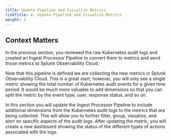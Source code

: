 ```yaml
---
title: Update Pipeline and Visualize Metrics
linkTitle: 4. Update Pipeline and Visualize Metrics
weight: 1
---
```


## Context Matters

In the previous section, you reviewed the raw Kubernetes audit logs and created an Ingest Processor Pipeline to convert them to metrics and send those metrics to Splunk Observability Cloud.

Now that this pipeline is defined we are collecting the new metrics in Splunk Observability Cloud. This is a great start; however, you will only see a single metric showing the total number of Kubernetes audit events for a given time period. It would be much more valuable to add dimensions so that you can split the metric by the event type, user, response status, and so on.

In this section you will update the Ingest Processor Pipeline to include additional dimensions from the Kubernetes audit logs to the metrics that are being collected. This will allow you to further filter, group, visualize, and alert on specific aspects of the audit logs. After updating the metric, you will create a new dashboard showing the status of the different types of actions associated with the logs.
